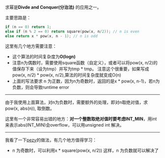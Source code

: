 求幂是**Divde and Conquer(分治法)** 的应用之一。  
   
主要思路是：  
```cpp
if (n == 0) return 1;
else if (n % 2 == 0) return square(pow(x, n/2)); // n is even
else return x * pow(x, n - 1); // n is odd
```
   
这里有几个地方需要注意：  
  
* 这个算法的时间复杂度为**O(logn)**
* 注意n为偶数时，需要使用square函数（自定义），或者可以将pow(x, n/2)的值保存下来（设为tmp）并写为tmp * tmp。 注意这个很重要，如果写成pow(x, n/2) * pow(x, n/2),算法的时间复杂度就变成O(n)  
* 上面的写法要求 n 为正数，因为n为奇数时，返回的是x * pow(x, n-1)，若n为负数，则会导致runtime error  
***  
由于我使用上面算法，对n为负数时，需要额外的处理，即对n取绝对值，求pow(x, abs(n)), 取倒数。  
  
这里有一个非常容易出错的地方：**对一个整数取绝对值时要考虑INT_MIN**，用int 来表示abs(INT_MIN)会overflow，可以用unsigned int 解决。  
***  
我看了一下[pezy](https://github.com/pezy/LeetCode/tree/master/082.%20Pow%28x%2C%20n%29)的做法，有几个地方值得学习：
   
* n 为奇数时，可以利用x * square(pow(x, n/2)) 这样，n 为负数就可以解决了
